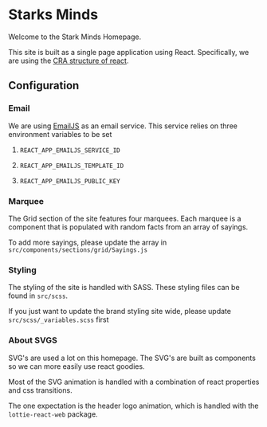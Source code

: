 Starks Minds
============

Welcome to the Stark Minds Homepage.

This site is built as a single page application using React. Specifically, we are using the [CRA structure of react](https://create-react-app.dev/).

Configuration
-------------

### Email

We are using [EmailJS](https://www.emailjs.com/) as an email service. This service relies on three environment variables to be set

1.  `REACT_APP_EMAILJS_SERVICE_ID`

2.  `REACT_APP_EMAILJS_TEMPLATE_ID`

3.  `REACT_APP_EMAILJS_PUBLIC_KEY`

### Marquee

The Grid section of the site features four marquees. Each marquee is a component that is populated with random facts from an array of sayings.

To add more sayings, please update the array in `src/components/sections/grid/Sayings.js`

### Styling

The styling of the site is handled with SASS. These styling files can be found in `src/scss`.

If you just want to update the brand styling site wide, please update `src/scss/_variables.scss` first

### About SVGS

SVG's are used a lot on this homepage. The SVG's are built as components so we can more easily use react goodies.

Most of the SVG animation is handled with a combination of react properties and css transitions.

The one expectation is the header logo animation, which is handled with the `lottie-react-web` package.